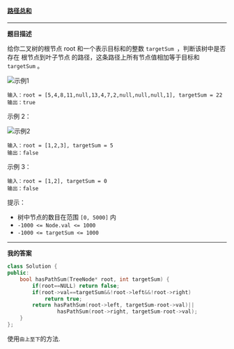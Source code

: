 ####  [路径总和](https://leetcode-cn.com/problems/path-sum/)

***

**题目描述**

给你二叉树的根节点 root 和一个表示目标和的整数 `targetSum `，判断该树中是否存在 根节点到叶子节点 的路径，这条路径上所有节点值相加等于目标和 `targetSum` 。

![示例1](https://assets.leetcode.com/uploads/2021/01/18/pathsum1.jpg)

```
输入：root = [5,4,8,11,null,13,4,7,2,null,null,null,1], targetSum = 22
输出：true
```

示例 2：

![示例2](https://assets.leetcode.com/uploads/2021/01/18/pathsum2.jpg)

```
输入：root = [1,2,3], targetSum = 5
输出：false
```

示例 3：

```
输入：root = [1,2], targetSum = 0
输出：false
```

提示：

- 树中节点的数目在范围 `[0, 5000]` 内
- `-1000 <= Node.val <= 1000`
- `-1000 <= targetSum <= 1000`

***

**我的答案**

```cpp
class Solution {
public:
    bool hasPathSum(TreeNode* root, int targetSum) {
        if(root==NULL) return false;
        if(root->val==targetSum&&!root->left&&!root->right) 	
            return true;
        return hasPathSum(root->left, targetSum-root->val)||
                hasPathSum(root->right, targetSum-root->val);
    }
};
```

使用`由上至下`的方法.



